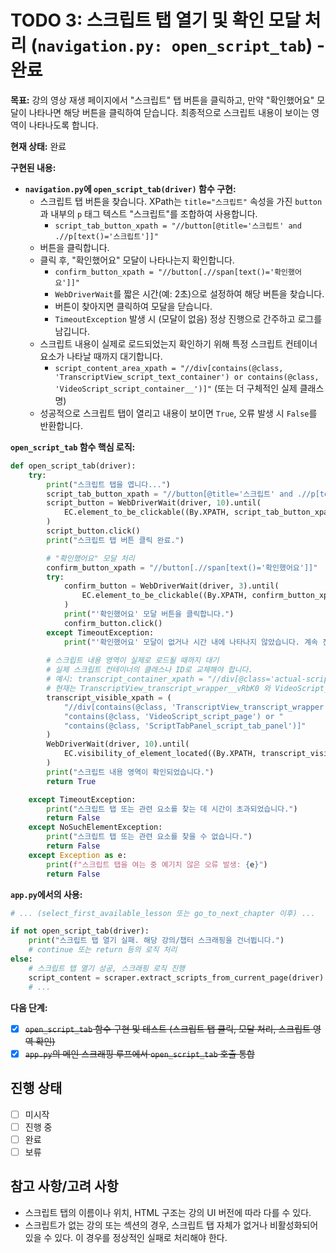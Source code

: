 # TODO 3: 스크립트 탭 열기 및 확인 모달 처리 (`navigation.py: open_script_tab`) - 완료

**목표:** 강의 영상 재생 페이지에서 "스크립트" 탭 버튼을 클릭하고, 만약 "확인했어요" 모달이 나타나면 해당 버튼을 클릭하여 닫습니다. 최종적으로 스크립트 내용이 보이는 영역이 나타나도록 합니다.

**현재 상태:** 완료

**구현된 내용:**

*   **`navigation.py`에 `open_script_tab(driver)` 함수 구현:**
    *   스크립트 탭 버튼을 찾습니다. XPath는 `title="스크립트"` 속성을 가진 `button`과 내부의 `p` 태그 텍스트 "스크립트"를 조합하여 사용합니다.
        *   `script_tab_button_xpath = "//button[@title='스크립트' and .//p[text()='스크립트']]"`
    *   버튼을 클릭합니다.
    *   클릭 후, "확인했어요" 모달이 나타나는지 확인합니다.
        *   `confirm_button_xpath = "//button[.//span[text()='확인했어요']]"`
        *   `WebDriverWait`를 짧은 시간(예: 2초)으로 설정하여 해당 버튼을 찾습니다.
        *   버튼이 찾아지면 클릭하여 모달을 닫습니다.
        *   `TimeoutException` 발생 시 (모달이 없음) 정상 진행으로 간주하고 로그를 남깁니다.
    *   스크립트 내용이 실제로 로드되었는지 확인하기 위해 특정 스크립트 컨테이너 요소가 나타날 때까지 대기합니다.
        *   `script_content_area_xpath = "//div[contains(@class, 'TranscriptView_script_text_container') or contains(@class, 'VideoScript_script_container__')]"` (또는 더 구체적인 실제 클래스명)
    *   성공적으로 스크립트 탭이 열리고 내용이 보이면 `True`, 오류 발생 시 `False`를 반환합니다.

**`open_script_tab` 함수 핵심 로직:**
```python
def open_script_tab(driver):
    try:
        print("스크립트 탭을 엽니다...")
        script_tab_button_xpath = "//button[@title='스크립트' and .//p[text()='스크립트']]"
        script_button = WebDriverWait(driver, 10).until(
            EC.element_to_be_clickable((By.XPATH, script_tab_button_xpath))
        )
        script_button.click()
        print("스크립트 탭 버튼 클릭 완료.")

        # "확인했어요" 모달 처리
        confirm_button_xpath = "//button[.//span[text()='확인했어요']]"
        try:
            confirm_button = WebDriverWait(driver, 3).until(
                EC.element_to_be_clickable((By.XPATH, confirm_button_xpath))
            )
            print("'확인했어요' 모달 버튼을 클릭합니다.")
            confirm_button.click()
        except TimeoutException:
            print("'확인했어요' 모달이 없거나 시간 내에 나타나지 않았습니다. 계속 진행합니다.")
        
        # 스크립트 내용 영역이 실제로 로드될 때까지 대기
        # 실제 스크립트 컨테이너의 클래스나 ID로 교체해야 합니다.
        # 예시: transcript_container_xpath = "//div[@class='actual-script-container-class']"
        # 현재는 TranscriptView_transcript_wrapper__vRbK0 와 VideoScript_script_page__n5N5p 를 사용
        transcript_visible_xpath = (
            "//div[contains(@class, 'TranscriptView_transcript_wrapper') or "
            "contains(@class, 'VideoScript_script_page') or "
            "contains(@class, 'ScriptTabPanel_script_tab_panel')]"
        )
        WebDriverWait(driver, 10).until(
            EC.visibility_of_element_located((By.XPATH, transcript_visible_xpath))
        )
        print("스크립트 내용 영역이 확인되었습니다.")
        return True

    except TimeoutException:
        print("스크립트 탭 또는 관련 요소를 찾는 데 시간이 초과되었습니다.")
        return False
    except NoSuchElementException:
        print("스크립트 탭 또는 관련 요소를 찾을 수 없습니다.")
        return False
    except Exception as e:
        print(f"스크립트 탭을 여는 중 예기치 않은 오류 발생: {e}")
        return False
```

**`app.py`에서의 사용:**
```python
# ... (select_first_available_lesson 또는 go_to_next_chapter 이후) ...

if not open_script_tab(driver):
    print("스크립트 탭 열기 실패. 해당 강의/챕터 스크래핑을 건너뜁니다.")
    # continue 또는 return 등의 로직 처리
else:
    # 스크립트 탭 열기 성공, 스크래핑 로직 진행
    script_content = scraper.extract_scripts_from_current_page(driver) 
    # ...
```

**다음 단계:**
*   [x] ~~`open_script_tab` 함수 구현 및 테스트 (스크립트 탭 클릭, 모달 처리, 스크립트 영역 확인)~~
*   [x] ~~`app.py`의 메인 스크래핑 루프에서 `open_script_tab` 호출 통합~~

## 진행 상태
- [ ] 미시작
- [ ] 진행 중
- [ ] 완료
- [ ] 보류

## 참고 사항/고려 사항
- 스크립트 탭의 이름이나 위치, HTML 구조는 강의 UI 버전에 따라 다를 수 있다.
- 스크립트가 없는 강의 또는 섹션의 경우, 스크립트 탭 자체가 없거나 비활성화되어 있을 수 있다. 이 경우를 정상적인 실패로 처리해야 한다. 